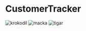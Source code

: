 
# CustomerTracker

![krokodil](https://user-images.githubusercontent.com/80634780/125690004-463b7b9e-816b-4fdf-9f77-a8457123f4af.png)
![macka](https://user-images.githubusercontent.com/80634780/125690517-01530013-2cee-45cd-9a12-71b16db895a7.png)
![tigar](https://user-images.githubusercontent.com/80634780/125691760-562c308d-c95e-4345-a6f0-3222f1b3cf36.png)

